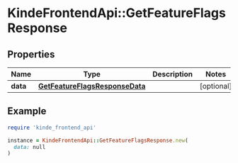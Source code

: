 # KindeFrontendApi::GetFeatureFlagsResponse

## Properties

| Name | Type | Description | Notes |
| ---- | ---- | ----------- | ----- |
| **data** | [**GetFeatureFlagsResponseData**](GetFeatureFlagsResponseData.md) |  | [optional] |

## Example

```ruby
require 'kinde_frontend_api'

instance = KindeFrontendApi::GetFeatureFlagsResponse.new(
  data: null
)
```

